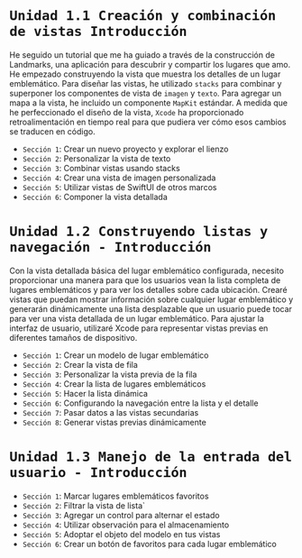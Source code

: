 # `Unidad 1.1 Creación y combinación de vistas Introducción`

He seguido un tutorial que me ha guiado a través de la construcción de Landmarks, una aplicación para descubrir y compartir los lugares que amo. He empezado construyendo la vista que muestra los detalles de un lugar emblemático.
Para diseñar las vistas, he utilizado `stacks` para combinar y superponer los componentes de vista de `imagen` y `texto`. Para agregar un mapa a la vista, he incluido un componente `MapKit` estándar. A medida que he perfeccionado el diseño de la vista, `Xcode` ha proporcionado retroalimentación en tiempo real para que pudiera ver cómo esos cambios se traducen en código.


- `Sección 1`: Crear un nuevo proyecto y explorar el lienzo
- `Sección 2`: Personalizar la vista de texto
- `Sección 3`: Combinar vistas usando stacks
- `Sección 4`: Crear una vista de imagen personalizada
- `Sección 5`: Utilizar vistas de SwiftUI de otros marcos
- `Sección 6`: Componer la vista detallada

# `Unidad 1.2 Construyendo listas y navegación - Introducción`

Con la vista detallada básica del lugar emblemático configurada, necesito proporcionar una manera para que los usuarios vean la lista completa de lugares emblemáticos y para ver los detalles sobre cada ubicación. Crearé vistas que puedan mostrar información sobre cualquier lugar emblemático y generarán dinámicamente una lista desplazable que un usuario puede tocar para ver una vista detallada de un lugar emblemático. Para ajustar la interfaz de usuario, utilizaré Xcode para representar vistas previas en diferentes tamaños de dispositivo.

- `Sección 1`: Crear un modelo de lugar emblemático
- `Sección 2`: Crear la vista de fila
- `Sección 3`: Personalizar la vista previa de la fila
- `Sección 4`: Crear la lista de lugares emblemáticos
- `Sección 5`: Hacer la lista dinámica
- `Sección 6`: Configurando la navegación entre la lista y el detalle
- `Sección 7`: Pasar datos a las vistas secundarias
- `Sección 8`: Generar vistas previas dinámicamente

# `Unidad 1.3 Manejo de la entrada del usuario - Introducción`

- `Sección 1`: Marcar lugares emblemáticos favoritos
- `Sección 2`: Filtrar la vista de lista`
- `Sección 3`: Agregar un control para alternar el estado
- `Sección 4`: Utilizar observación para el almacenamiento
- `Sección 5`: Adoptar el objeto del modelo en tus vistas
- `Sección 6`: Crear un botón de favoritos para cada lugar emblemático

